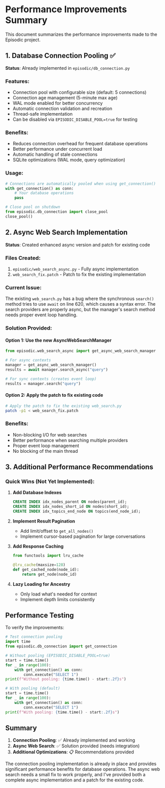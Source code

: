 # Performance Improvements Summary

This document summarizes the performance improvements made to the Episodic project.

## 1. Database Connection Pooling ✅

**Status**: Already implemented in `episodic/db_connection.py`

### Features:
- Connection pool with configurable size (default: 5 connections)
- Connection age management (5-minute max age)
- WAL mode enabled for better concurrency
- Automatic connection validation and recreation
- Thread-safe implementation
- Can be disabled via `EPISODIC_DISABLE_POOL=true` for testing

### Benefits:
- Reduces connection overhead for frequent database operations
- Better performance under concurrent load
- Automatic handling of stale connections
- SQLite optimizations (WAL mode, query optimization)

### Usage:
```python
# Connections are automatically pooled when using get_connection()
with get_connection() as conn:
    # Your database operations
    pass

# Close pool on shutdown
from episodic.db_connection import close_pool
close_pool()
```

## 2. Async Web Search Implementation

**Status**: Created enhanced async version and patch for existing code

### Files Created:
1. `episodic/web_search_async.py` - Fully async implementation
2. `web_search_fix.patch` - Patch to fix the existing implementation

### Current Issue:
The existing `web_search.py` has a bug where the synchronous `search()` method tries to use `await` on line 620, which causes a syntax error. The search providers are properly async, but the manager's search method needs proper event loop handling.

### Solution Provided:

#### Option 1: Use the new AsyncWebSearchManager
```python
from episodic.web_search_async import get_async_web_search_manager

# For async contexts
manager = get_async_web_search_manager()
results = await manager.search_async("query")

# For sync contexts (creates event loop)
results = manager.search("query")
```

#### Option 2: Apply the patch to fix existing code
```bash
# Apply the patch to fix the existing web_search.py
patch -p1 < web_search_fix.patch
```

### Benefits:
- Non-blocking I/O for web searches
- Better performance when searching multiple providers
- Proper event loop management
- No blocking of the main thread

## 3. Additional Performance Recommendations

### Quick Wins (Not Yet Implemented):

1. **Add Database Indexes**
   ```sql
   CREATE INDEX idx_nodes_parent ON nodes(parent_id);
   CREATE INDEX idx_nodes_short_id ON nodes(short_id);
   CREATE INDEX idx_topics_end_node ON topics(end_node_id);
   ```

2. **Implement Result Pagination**
   - Add limit/offset to `get_all_nodes()`
   - Implement cursor-based pagination for large conversations

3. **Add Response Caching**
   ```python
   from functools import lru_cache
   
   @lru_cache(maxsize=128)
   def get_cached_node(node_id):
       return get_node(node_id)
   ```

4. **Lazy Loading for Ancestry**
   - Only load what's needed for context
   - Implement depth limits consistently

## Performance Testing

To verify the improvements:

```python
# Test connection pooling
import time
from episodic.db_connection import get_connection

# Without pooling (EPISODIC_DISABLE_POOL=true)
start = time.time()
for _ in range(100):
    with get_connection() as conn:
        conn.execute("SELECT 1")
print(f"Without pooling: {time.time() - start:.2f}s")

# With pooling (default)
start = time.time()
for _ in range(100):
    with get_connection() as conn:
        conn.execute("SELECT 1")
print(f"With pooling: {time.time() - start:.2f}s")
```

## Summary

1. **Connection Pooling**: ✅ Already implemented and working
2. **Async Web Search**: ✅ Solution provided (needs integration)
3. **Additional Optimizations**: 📋 Recommendations provided

The connection pooling implementation is already in place and provides significant performance benefits for database operations. The async web search needs a small fix to work properly, and I've provided both a complete async implementation and a patch for the existing code.